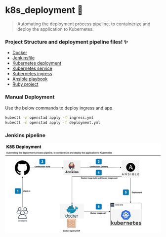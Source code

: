 # k8s_deployment :rocket:
> Automating the deployment process pipeline, to containerize and deploy the application to Kubernetes.

### Project Structure and deployment pipeline files! :sparkles:

* [Docker](Dockerfile)
* [Jenkinsfile](Jenkinsfile)
* [Kubernetes deployment](kubernetes/deployment.yml)
* [Kubernetes service](kubernetes/service.yml)
* [Kubernetes ingress](kubernetes/ingress.yml)
* [Ansible playbook](ansible/docker_build_push.yml)
* [Ruby project](src/http_server.rb)

### Manual Deployment 

Use the below commands to deploy ingress and app.

```bash
kubectl -n openstad apply -f ingress.yml 
kubectl -n openstad apply -f deployment.yml
```

### Jenkins pipeline

![Jenkins pipeline](/images/k8s.jpg)